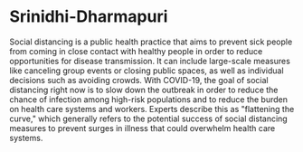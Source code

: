# Srinidhi-Dharmapuri
Social distancing is a public health practice that aims to prevent sick people from coming in close contact with healthy people in order to reduce opportunities for disease transmission. It can include large-scale measures like canceling group events or closing public spaces, as well as individual decisions such as avoiding crowds. With COVID-19, the goal of social distancing right now is to slow down the outbreak in order to reduce the chance of infection among high-risk populations and to reduce the burden on health care systems and workers. Experts describe this as "flattening the curve," which generally refers to the potential success of social distancing measures to prevent surges in illness that could overwhelm health care systems.
